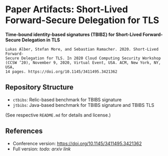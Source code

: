 # Paper Artifacts: Short-Lived Forward-Secure Delegation for TLS

**Time-bound identity-based signatures (TBIBΣ) for Short-Lived Forward-Secure Delegation in TLS**

```
Lukas Alber, Stefan More, and Sebastian Ramacher. 2020. Short-Lived Forward-
Secure Delegation for TLS. In 2020 Cloud Computing Security Workshop
(CCSW ’20), November 9, 2020, Virtual Event, USA. ACM, New York, NY, USA,
14 pages. https://doi.org/10.1145/3411495.3421362
```


## Repository Structure

* `ctbibs`: Relic-based benchmark for TBIBS signature
* `jtbibs`: Java-based benchmark for TBIBS signature and TBIBS TLS

(See respective `README.md` for details and license.)


## References

* Conference version: https://doi.org/10.1145/3411495.3421362
* Full version: *todo: arxiv link*
